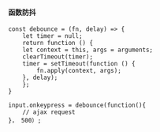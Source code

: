 #### 函数防抖

	const debounce = (fn, delay) => {
	    let timer = null;
	    return function () {
		let context = this, args = arguments;
		clearTimeout(timer);
		timer = setTimeout(function () {
		    fn.apply(context, args);
		}, delay);
	    };
	}

	input.onkeypress = debounce(function(){
	    // ajax request
	}， 500）;
